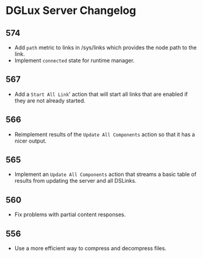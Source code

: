 # DGLux Server Changelog

## 574

- Add `path` metric to links in /sys/links which provides the node path to the link.
- Implement `connected` state for runtime manager.

## 567

- Add a `Start All Link`' action that will start all links that are enabled if they are not already started.

## 566

- Reimplement results of the `Update All Components` action so that it has a nicer output.

## 565

- Implement an `Update All Components` action that streams a basic table of results from updating the server and all DSLinks.

## 560

- Fix problems with partial content responses.

## 556

- Use a more efficient way to compress and decompress files.
